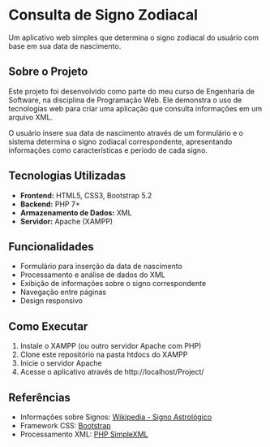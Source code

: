 # Consulta de Signo Zodiacal

Um aplicativo web simples que determina o signo zodiacal do usuário com base em sua data de nascimento.

## Sobre o Projeto

Este projeto foi desenvolvido como parte do meu curso de Engenharia de Software, na disciplina de Programação Web. Ele demonstra o uso de tecnologias web para criar uma aplicação que consulta informações em um arquivo XML.

O usuário insere sua data de nascimento através de um formulário e o sistema determina o signo zodiacal correspondente, apresentando informações como características e período de cada signo.

## Tecnologias Utilizadas

- **Frontend:** HTML5, CSS3, Bootstrap 5.2
- **Backend:** PHP 7+
- **Armazenamento de Dados:** XML
- **Servidor:** Apache (XAMPP)

## Funcionalidades

- Formulário para inserção da data de nascimento
- Processamento e análise de dados do XML
- Exibição de informações sobre o signo correspondente
- Navegação entre páginas
- Design responsivo

## Como Executar

1. Instale o XAMPP (ou outro servidor Apache com PHP)
2. Clone este repositório na pasta htdocs do XAMPP
3. Inicie o servidor Apache
4. Acesse o aplicativo através de http://localhost/Project/

## Referências

- Informações sobre Signos: [Wikipedia - Signo Astrológico](https://pt.wikipedia.org/wiki/Signo_astrol%C3%B3gico)
- Framework CSS: [Bootstrap](https://getbootstrap.com/)
- Processamento XML: [PHP SimpleXML](https://www.php.net/manual/pt_BR/book.simplexml.php)
